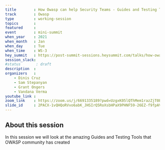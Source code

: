 ```yaml
---
title        : How Owasp can help Security Teams - Guides and Testing Tools
track        : Owasp
type         : working-session
topics       :
featured     :
event        : mini-summit
when_year    : 2021
when_month   : Jan
when_day     : Tue
when_time    : WS-3
hey_summit   : https://post-summit-sessions.heysummit.com/talks/how-owasp-can-help-security-teams-guides-and-testing/
session_slack:
#status       : draft
description  :
organizers   :
    - Dinis Cruz
    - Sam Stepanyan
    - Grant Ongers
    - Vandana Verma
youtube_link :
zoom_link    : https://zoom.us/j/6691335189?pwd=UzgxK05lQThMem1razZjT0EvamhtUT09
slide_id     : 2PACX-1vQHQoRVvo6abK_JHSIrQ5RoXsbHPaX9PHNF59-26EZ-f9fpAVNV8hAqkKZqHwZPnIxmtPVc6QWqw6Dc
---
```


## About this session

In this session we will look at the amazing Guides and Testing Tools that OWASP community has created
